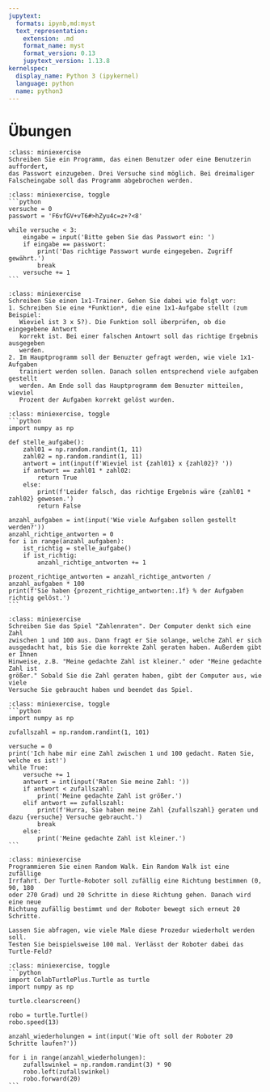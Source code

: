 ```yaml
---
jupytext:
  formats: ipynb,md:myst
  text_representation:
    extension: .md
    format_name: myst
    format_version: 0.13
    jupytext_version: 1.13.8
kernelspec:
  display_name: Python 3 (ipykernel)
  language: python
  name: python3
---
```


# Übungen

```{admonition} Übung 7.1
:class: miniexercise
Schreiben Sie ein Programm, das einen Benutzer oder eine Benutzerin auffordert,
das Passwort einzugeben. Drei Versuche sind möglich. Bei dreimaliger
Falscheingabe soll das Programm abgebrochen werden.
```
````{admonition} Lösung
:class: miniexercise, toggle
```python
versuche = 0
passwort = 'F6vfGV+vT6#>hZyu4c=z+?<8'

while versuche < 3:
    eingabe = input('Bitte geben Sie das Passwort ein: ')
    if eingabe == passwort:
        print('Das richtige Passwort wurde eingegeben. Zugriff gewährt.')
        break
    versuche += 1
```
````

```{admonition} Übung 7.2
:class: miniexercise
Schreiben Sie einen 1x1-Trainer. Gehen Sie dabei wie folgt vor:
1. Schreiben Sie eine *Funktion*, die eine 1x1-Aufgabe stellt (zum Beispiel:
   Wieviel ist 3 x 5?). Die Funktion soll überprüfen, ob die eingegebene Antwort
   korrekt ist. Bei einer falschen Antowrt soll das richtige Ergebnis ausgegeben
   werden.
2. Im Hauptprogramm soll der Benuzter gefragt werden, wie viele 1x1-Aufgaben
   trainiert werden sollen. Danach sollen entsprechend viele aufgaben gestellt
   werden. Am Ende soll das Hauptprogramm dem Benuzter mitteilen, wieviel
   Prozent der Aufgaben korrekt gelöst wurden.
```
````{admonition} Lösung
:class: miniexercise, toggle
```python
import numpy as np

def stelle_aufgabe():
    zahl01 = np.random.randint(1, 11)
    zahl02 = np.random.randint(1, 11)
    antwort = int(input(f'Wieviel ist {zahl01} x {zahl02}? '))
    if antwort == zahl01 * zahl02:
        return True
    else:
        print(f'Leider falsch, das richtige Ergebnis wäre {zahl01 * zahl02} gewesen.')
        return False
    
anzahl_aufgaben = int(input('Wie viele Aufgaben sollen gestellt werden?'))
anzahl_richtige_antworten = 0
for i in range(anzahl_aufgaben):
    ist_richtig = stelle_aufgabe()
    if ist_richtig:
        anzahl_richtige_antworten += 1

prozent_richtige_antworten = anzahl_richtige_antworten / anzahl_aufgaben * 100
print(f'Sie haben {prozent_richtige_antworten:.1f} % der Aufgaben richtig gelöst.')
```
````

```{admonition} Übung 7.3
:class: miniexercise
Schreiben Sie das Spiel "Zahlenraten". Der Computer denkt sich eine Zahl
zwischen 1 und 100 aus. Dann fragt er Sie solange, welche Zahl er sich
ausgedacht hat, bis Sie die korrekte Zahl geraten haben. Außerdem gibt er Ihnen
Hinweise, z.B. "Meine gedachte Zahl ist kleiner." oder "Meine gedachte Zahl ist
größer." Sobald Sie die Zahl geraten haben, gibt der Computer aus, wie viele
Versuche Sie gebraucht haben und beendet das Spiel.
```
````{admonition} Lösung
:class: miniexercise, toggle
```python
import numpy as np

zufallszahl = np.random.randint(1, 101)

versuche = 0
print('Ich habe mir eine Zahl zwischen 1 und 100 gedacht. Raten Sie, welche es ist!')
while True:
    versuche += 1
    antwort = int(input('Raten Sie meine Zahl: '))
    if antwort < zufallszahl:
        print('Meine gedachte Zahl ist größer.')
    elif antwort == zufallszahl:
        print(f'Hurra, Sie haben meine Zahl {zufallszahl} geraten und dazu {versuche} Versuche gebraucht.')
        break
    else:
        print('Meine gedachte Zahl ist kleiner.')
```
````

```{admonition} Übung 7.4
:class: miniexercise
Programmieren Sie einen Random Walk. Ein Random Walk ist eine zufällige
Irrfahrt. Der Turtle-Roboter soll zufällig eine Richtung bestimmen (0, 90, 180
oder 270 Grad) und 20 Schritte in diese Richtung gehen. Danach wird eine neue
Richtung zufällig bestimmt und der Roboter bewegt sich erneut 20 Schritte. 

Lassen Sie abfragen, wie viele Male diese Prozedur wiederholt werden soll.
Testen Sie beispielsweise 100 mal. Verlässt der Roboter dabei das Turtle-Feld?
```
````{admonition} Lösung
:class: miniexercise, toggle
```python
import ColabTurtlePlus.Turtle as turtle
import numpy as np

turtle.clearscreen()

robo = turtle.Turtle()
robo.speed(13)

anzahl_wiederholungen = int(input('Wie oft soll der Roboter 20 Schritte laufen?'))

for i in range(anzahl_wiederholungen):
    zufallswinkel = np.random.randint(3) * 90
    robo.left(zufallswinkel)
    robo.forward(20)
```
````

